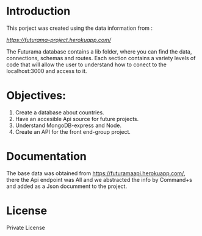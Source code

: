# Introduction

This porject was created using the data information from : 

*https://futurama-project.herokuapp.com/*

The Futurama database contains a lib folder, where you can find the data, connections, schemas and routes. Each section contains a variety levels of code that will allow the user to understand how to conect to the localhost:3000 and access to it. 


# Objectives: 

1. Create a database about countries.
2. Have an accesible Api source for future projects.
3. Understand MongoDB-express and Node.
4. Create an API for the front end-group project.


# Documentation

The base data was obtained from https://futuramaapi.herokuapp.com/, there the Api endpoint was All and we abstracted the info by Command+s and added as a Json documment to the project. 


# License

Private License

